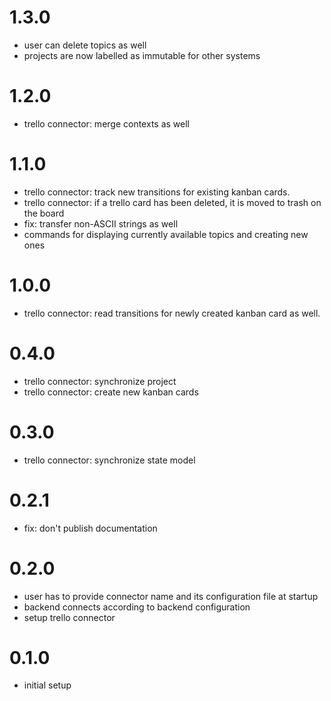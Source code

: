# 1.3.0
- user can delete topics as well
- projects are now labelled as immutable for other systems

# 1.2.0
- trello connector: merge contexts as well

# 1.1.0
- trello connector: track new transitions for existing kanban cards.
- trello connector: if a trello card has been deleted, it is moved to trash on the board
- fix: transfer non-ASCII strings as well
- commands for displaying currently available topics and creating new ones

# 1.0.0
- trello connector: read transitions for newly created kanban card as well.

# 0.4.0
- trello connector: synchronize project
- trello connector: create new kanban cards

# 0.3.0
- trello connector: synchronize state model

# 0.2.1
- fix: don't publish documentation

# 0.2.0
- user has to provide connector name and its configuration file at startup
- backend connects according to backend configuration
- setup trello connector

# 0.1.0
- initial setup